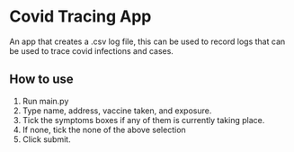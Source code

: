 # Covid Tracing App
 An app that creates a .csv log file, this can be used to record logs that can be used to trace covid infections and cases.
## How to use
1. Run main.py
2. Type name, address, vaccine taken, and exposure.
3. Tick the symptoms boxes if any of them is currently taking place.
4. If none, tick the none of the above selection
5. Click submit.

 
